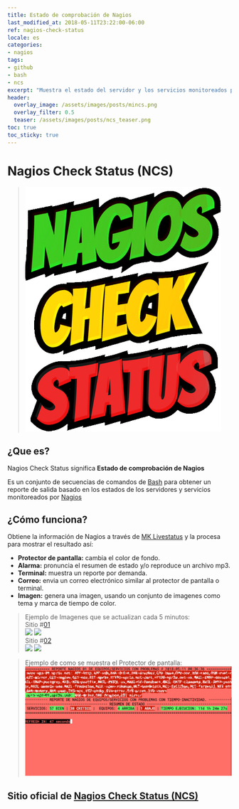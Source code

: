 ```yaml
---
title: Estado de comprobación de Nagios
last_modified_at: 2018-05-11T23:22:00-06:00
ref: nagios-check-status
locale: es
categories:
- nagios
tags:
- github
- bash
- ncs
excerpt: "Muestra el estado del servidor y los servicios monitoreados por nagios."
header:
  overlay_image: /assets/images/posts/mincs.png
  overlay_filter: 0.5
  teaser: /assets/images/posts/ncs_teaser.png
toc: true
toc_sticky: true
---
```


# Nagios Check Status (NCS)

> ![Nagios Check Status (NCS)](/assets/images/posts/nagios_check_status.png)


## ¿Que es? 
Nagios Check Status significa **Estado de comprobación de Nagios**

Es un conjunto de secuencias de comandos de [Bash](https://es.wikipedia.org/wiki/Bash) para obtener un reporte de salida basado en los estados de los servidores y servicios monitoreados por [Nagios](http://www.nagios.org)

## ¿Cómo funciona?
Obtiene la información de Nagios a través de [MK Livestatus](http://mathias-kettner.com/check_mk.html) y la procesa para mostrar el resultado así:

- **Protector de pantalla:** cambia el color de fondo.
- **Alarma:** pronuncia el resumen de estado y/o reproduce un archivo mp3.
- **Terminal:** muestra un reporte por demanda.
- **Correo:** envia un correo electrónico similar al protector de pantalla o terminal.
- **Imagen:** genera una imagen, usando un conjunto de imagenes como tema y marca de tiempo de color.


> Ejemplo de Imagenes que se actualizan cada 5 minutos:  
> Sitio #[01](https://npr3s.com/pelican/)   
> ![](https://npr3s.com/pelican/images/nagios/status_npro-vps-01.png)
> ![](https://npr3s.com/pelican/images/nagios/status_ndev-vps-01.png)  
> Sitio #[02](https://npr3s.net/pelican/)  
> ![](https://npr3s.net/pelican/images/nagios/status_npro-vps-01.png)
> ![](https://npr3s.net/pelican/images/nagios/status_ndev-vps-01.png)

> Ejemplo de como se muestra el Protector de pantalla: 
> ![NCS Protector de Pantalla Ejemplo](/assets/images/posts/ncs.png)

## Sitio oficial de [Nagios Check Status (NCS)](http://ncs.npr3s.com)
